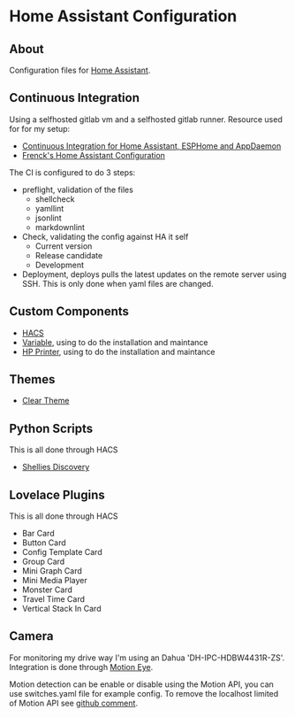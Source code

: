 # Home Assistant Configuration

## About

Configuration files for [Home Assistant](https://home-assistant.io).

## Continuous Integration

Using a selfhosted gitlab vm and a selfhosted gitlab runner. Resource used for for my setup:

- [Continuous Integration for Home Assistant, ESPHome and AppDaemon](https://webworxshop.com/continuous-integration-for-home-assistant-esphome-and-appdaemon/)
- [Frenck's Home Assistant Configuration](https://github.com/frenck/home-assistant-config)

The CI is configured to do 3 steps:

- preflight, validation of the files
  - shellcheck
  - yamllint
  - jsonlint
  - markdownlint
- Check, validating the config against HA it self
  - Current version
  - Release candidate
  - Development
- Deployment, deploys pulls the latest updates on the remote server using SSH. This is only done when yaml files are changed.

## Custom Components

- [HACS](https://hacs.xyz/)
- [Variable](https://github.com/rogro82/hass-variables),
   using to do the installation and maintance
- [HP Printer](https://github.com/elad-bar/ha-hpprinter),
   using to do the installation and maintance

## Themes

- [Clear Theme](https://community.home-assistant.io/t/clear-theme/100464)

## Python Scripts

This is all done through HACS

- [Shellies Discovery](https://github.com/bieniu/ha-shellies-discovery)

## Lovelace Plugins

This is all done through HACS

- Bar Card
- Button Card
- Config Template Card
- Group Card
- Mini Graph Card
- Mini Media Player
- Monster Card
- Travel Time Card
- Vertical Stack In Card

## Camera

For monitoring my drive way I'm using an Dahua 'DH-IPC-HDBW4431R-ZS'. Integration is done through [Motion Eye](https://github.com/ccrisan/motioneye).

Motion detection can be enable or disable using the Motion API, you can use switches.yaml file for example config. To remove the localhost limited of Motion API see [github comment](https://github.com/ccrisan/motioneye/issues/800#issuecomment-453689160).
